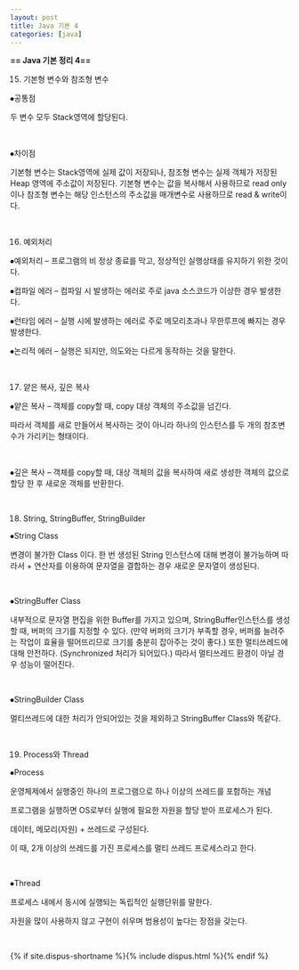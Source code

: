 ```yaml
---
layout: post
title: Java 기본 4
categories: [java]
---
```


**== Java 기본 정리 4==**<br>

15. 기본형 변수와 참조형 변수

⦁공통점

두 변수 모두 Stack영역에 할당된다.

​     

⦁차이점

기본형 변수는 Stack영역에 실제 값이 저장되나, 참조형 변수는 실제 객체가 저장된 Heap 영역에 주소값이 저장된다. 기본형 변수는 값을 복사해서 사용하므로 read only이나 참조형 변수는 해당 인스턴스의 주소값을 매개변수로 사용하므로 read & write이다.

​     

16. 예외처리

⦁예외처리 – 프로그램의 비 정상 종료를 막고, 정상적인 실행상태를 유지하기 위한 것이다.

⦁컴파일 에러 – 컴파일 시 발생하는 에러로 주로 java 소스코드가 이상한 경우 발생한다.

⦁런타임 에러 – 실행 시에 발생하는 에러로 주로 메모리초과나 무한루프에 빠지는 경우 발생한다.

⦁논리적 에러 – 실행은 되지만, 의도와는 다르게 동작하는 것을 말한다.

​     

17. 얕은 복사, 깊은 복사

⦁얕은 복사 – 객체를 copy할 때, copy 대상 객체의 주소값을 넘긴다.

따라서 객체를 새로 만들어서 복사하는 것이 아니라 하나의 인스턴스를 두 개의 참조변수가 가리키는 형태이다.

​     

⦁깊은 복사 – 객체를 copy할 때, 대상 객체의 값을 복사하여 새로 생성한 객체의 값으로 할당 한 후 새로운 객체를 반환한다.

​     

18. String, StringBuffer, StringBuilder

⦁String Class

변경이 불가한 Class 이다. 한 번 생성된 String 인스턴스에 대해 변경이 불가능하며 따라서 + 연산자를 이용하여 문자열을 결합하는 경우 새로운 문자열이 생성된다.

​     

⦁StringBuffer Class

내부적으로 문자열 편집을 위한 Buffer를 가지고 있으며, StringBuffer인스턴스를 생성할 때, 버퍼의 크기를 지정할 수 있다. (만약 버퍼의 크기가 부족할 경우, 버퍼를 늘려주는 작업이 효율을 떨어뜨리므로 크기를 충분히 잡아주는 것이 좋다.) 또한 멀티쓰레드에 대해 안전하다. (Synchronized 처리가 되어있다.) 따라서 멀티쓰레드 환경이 아닐 경우 성능이 떨어진다.

​     

⦁StringBuilder Class

멀티쓰레드에 대한 처리가 안되어있는 것을 제외하고 StringBuffer Class와 똑같다.

​     

19. Process와 Thread

⦁Process

운영체제에서 실행중인 하나의 프로그램으로 하나 이상의 쓰레드를 포함하는 개념

프로그램을 실행하면 OS로부터 실행에 필요한 자원을 할당 받아 프로세스가 된다.

데이터, 메모리(자원) + 쓰레드로 구성된다.

이 때, 2개 이상의 쓰레드를 가진 프로세스를 멀티 쓰레드 프로세스라고 한다.

​     

⦁Thread

프로세스 내에서 동시에 실행되는 독립적인 실행단위를 말한다.

자원을 많이 사용하지 않고 구현이 쉬우며 범용성이 높다는 장점을 갖는다.

​     

{% if site.dispus-shortname %}{% include dispus.html %}{% endif %}